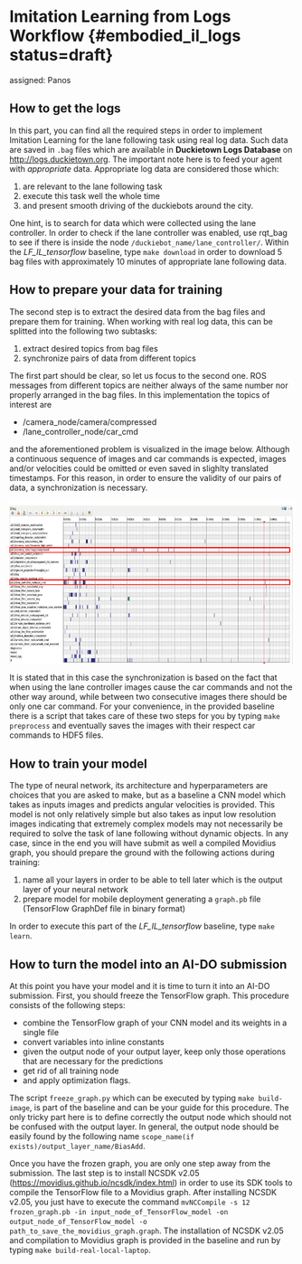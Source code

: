 # Imitation Learning from Logs Workflow {#embodied_il_logs status=draft}

assigned: Panos

## How to get the logs

In this part, you can find all the required steps in order to implement Imitation Learning for the lane following task using real log data. Such data are saved in `.bag` files which are available in **Duckietown Logs Database** on http://logs.duckietown.org. 
The important note here is to feed your agent with *appropriate* data. Appropriate log data are considered those which:
1) are relevant to the lane following task
2) execute this task well the whole time 
2) and present smooth driving of the duckiebots around the city.

One hint, is to search for data which were collected using the lane controller. In order to check if the lane controller was enabled, use rqt_bag to see if there is inside the node `/duckiebot_name/lane_controller/`. Within the *LF_IL_tensorflow* baseline, type `make download` in order to download 5 bag files with approximately 10 minutes of appropriate lane following data.

## How to prepare your data for training

The second step is to extract the desired data from the bag files and prepare them for training. When working with real log data, this can be splitted into the following two subtasks:
1) extract desired topics from bag files
2) synchronize pairs of data from different topics

The first part should be clear, so let us focus to the second one. ROS messages from different topics are neither always of the same number nor properly arranged in the bag files. In this implementation the topics of interest are 
* /camera\_node/camera/compressed
* /lane\_controller\_node/car\_cmd

and the aforementioned problem is visualized in the image below. Although a continuous sequence of images and car commands is expected, images and/or velocities could be omitted or even saved in slighlty translated timestamps. For this reason, in order to ensure the validity of our pairs of data, a synchronization is necessary.

<p align="center">
  <img src="images/synchronization_issue.png" class='diagram'  width="700" align="center"/>
</p>

It is stated that in this case the synchronization is based on the fact that when using the lane controller images cause the car commands and not the other way around, while between two consecutive images there should be only one car command. For your convenience, in the provided baseline there is a script that takes care of these two steps for you by typing `make preprocess` and eventually saves the images with their respect car commands to HDF5 files. 

## How to train your model

The type of neural network, its architecture and hyperparameters are choices that you are asked to make, but as a baseline a CNN model which takes as inputs images and predicts angular velocities is provided. This model is not only relatively simple but also takes as input low resolution images indicating that extremely complex models may not necessarily be required to solve the task of lane following without dynamic objects. In any case, since in the end you will have submit as well a compiled Movidius graph, you should prepare the ground with the following actions during training:
1) name all your layers in order to be able to tell later which is the output layer of your neural network
2) prepare model for mobile deployment generating a `graph.pb` file (TensorFlow GraphDef file in binary format)

In order to execute this part of the *LF_IL_tensorflow* baseline, type `make learn`.

## How to turn the model into an AI-DO submission

At this point you have your model and it is time to turn it into an AI-DO submission. First, you should freeze the TensorFlow graph. This procedure consists of the following steps:
* combine the TensorFlow graph of your CNN model and its weights in a single file
* convert variables into inline constants
* given the output node of your output layer, keep only those operations that are necessary for the predictions
* get rid of all training node
* and apply optimization flags.

The script `freeze_graph.py` which can be executed by typing `make build-image`, is part of the baseline and can be your guide for this procedure. The only tricky part here is to define correctly the output node which should not be confused with the output layer. In general, the output node should be easily found by the following name `scope_name(if exists)/output_layer_name/BiasAdd`.  

Once you have the frozen graph, you are only one step away from the submission. The last step is to install NCSDK v2.05 (https://movidius.github.io/ncsdk/index.html) in order to use its SDK tools to compile the TensorFlow file to a Movidius graph.
After installing NCSDK v2.05, you just have to execute the command `mvNCCompile -s 12 frozen_graph.pb -in input_node_of_TensorFlow_model -on output_node_of_TensorFlow_model -o path_to_save_the_movidius_graph.graph`. The installation of NCSDK v2.05 and compilation to Movidius graph is provided in the baseline and run by typing `make build-real-local-laptop`.

